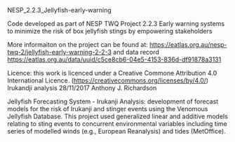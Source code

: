 NESP_2.2.3_Jellyfish-early-warning

Code developed as part of NESP TWQ Project 2.2.3 Early warning systems to minimize the risk of box jellyfish stings by empowering stakeholders

More informaiton on the project can be found at: https://eatlas.org.au/nesp-twq-2/jellyfish-early-warning-2-2-3 and data record https://eatlas.org.au/data/uuid/c5ce8cb6-04e5-4153-836d-df91878a3131

Licence: this work is licenced under a Creative Commone Attribution 4.0 International Licence. (https://creativecommons.org/licenses/by/4.0/)
Irukandji analysis
28/11/2017
Anthony J. Richardson

Jellyfish Forecasting System - Irukanji Analysis: development of forecast models for the risk of Irukanji and stinger events using the Venomous Jellyfish Database. This project used generalized linear and additive models relating to sting events to concurrent environmental variables including time series of modelled winds (e.g., European Reanalysis) and tides (MetOffice).

